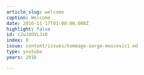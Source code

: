 ```yaml
---
article_slug: welcome
caption: Welcome
date: 2016-11-17T01:00:00.000Z
highlight: false
id: cJwJdOVLJx0
index: 0
issue: content/issues/hommage-serge-moscovici.md
type: youtube
years: 2016

---
```

